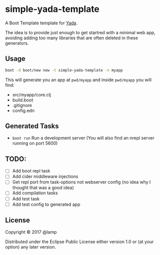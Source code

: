 # simple-yada-template

A Boot Template template for [Yada](https://github.com/juxt/yada).

The idea is to provide just enough to get startred with a minimal web app, avoiding adding too many
libraries that are often deleted in these generators.

## Usage

```sh
boot -d boot/new new -t simple-yada-template -n myapp
```

This will generate you an app at `pwd/myapp` and inside `pwd/myapp` you will find:

- src/myapp/core.clj
- build.boot
- .gitignore
- config.edn

## Generated Tasks

- `boot run` Run a development server (You will also find an nrepl server running on port 5600)

## TODO:
- [ ] Add boot repl task
- [ ] Add cider middleware injections
- [ ] Get repl port from task-options not webserver config (no idea why I thought that was a good idea)
- [ ] Add compilation tasks
- [ ] Add test task
- [ ] Add test config to generated app

## License

Copyright © 2017 @lamp

Distributed under the Eclipse Public License either version 1.0 or (at
your option) any later version.
